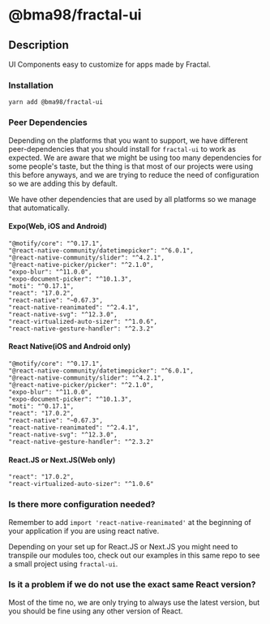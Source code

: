 # @bma98/fractal-ui

## Description

UI Components easy to customize for apps made by Fractal.

### Installation

`yarn add @bma98/fractal-ui`

### Peer Dependencies

Depending on the platforms that you want to support, we have different peer-dependencies that you should install for `fractal-ui` to work as expected. We are aware that we might be using too many dependencies for some people's taste, but the thing is that most of our projects were using this before anyways, and we are trying to reduce the need of configuration so we are adding this by default.

We have other dependencies that are used by all platforms so we manage that automatically.

#### Expo(Web, iOS and Android)

```
"@motify/core": "^0.17.1",
"@react-native-community/datetimepicker": "^6.0.1",
"@react-native-community/slider": "^4.2.1",
"@react-native-picker/picker": "^2.1.0",
"expo-blur": "^11.0.0",
"expo-document-picker": "^10.1.3",
"moti": "^0.17.1",
"react": "17.0.2",
"react-native": "~0.67.3",
"react-native-reanimated": "^2.4.1",
"react-native-svg": "^12.3.0",
"react-virtualized-auto-sizer": "^1.0.6",
"react-native-gesture-handler": "^2.3.2"
```

#### React Native(iOS and Android only)

```
"@motify/core": "^0.17.1",
"@react-native-community/datetimepicker": "^6.0.1",
"@react-native-community/slider": "^4.2.1",
"@react-native-picker/picker": "^2.1.0",
"expo-blur": "^11.0.0",
"expo-document-picker": "^10.1.3",
"moti": "^0.17.1",
"react": "17.0.2",
"react-native": "~0.67.3",
"react-native-reanimated": "^2.4.1",
"react-native-svg": "^12.3.0",
"react-native-gesture-handler": "^2.3.2"
```

#### React.JS or Next.JS(Web only)

```
"react": "17.0.2",
"react-virtualized-auto-sizer": "^1.0.6"
```

### Is there more configuration needed?

Remember to add `import 'react-native-reanimated'` at the beginning of your application if you are using react native.

Depending on your set up for React.JS or Next.JS you might need to transpile our modules too, check out our examples in this same repo to see a small project using `fractal-ui`.

### Is it a problem if we do not use the exact same React version?

Most of the time no, we are only trying to always use the latest version, but you should be fine using any other version of React.
